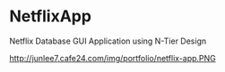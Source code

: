 # NetflixApp
Netflix Database GUI Application using N-Tier Design

http://junlee7.cafe24.com/img/portfolio/netflix-app.PNG

